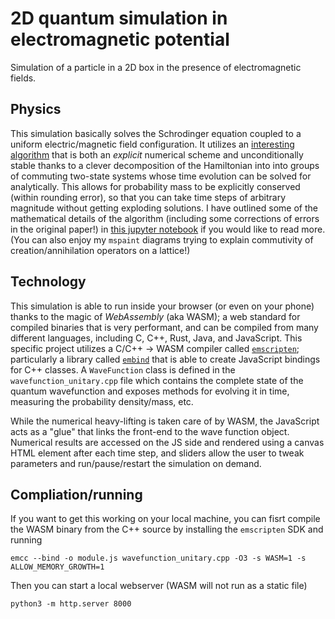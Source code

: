 # 2D quantum simulation in electromagnetic potential

Simulation of a particle in a 2D box in the presence of electromagnetic fields.

## Physics
This simulation basically solves the Schrodinger equation coupled to a uniform electric/magnetic field configuration.
It utilizes an [interesting algorithm](https://aip.scitation.org/doi/pdf/10.1063/1.168483) that is both an _explicit_ numerical scheme and unconditionally stable thanks to a clever decomposition of the Hamiltonian into into groups of commuting two-state systems whose time evolution can be solved for analytically.
This allows for probability mass to be explicitly conserved (within rounding error), so that you can take time steps of arbitrary magnitude without getting exploding solutions.
I have outlined some of the mathematical details of the algorithm (including some corrections of errors in the original paper!) in [this jupyter notebook](math.ipynb) if you would like to read more.
(You can also enjoy my `mspaint` diagrams trying to explain commutivity of creation/annihilation operators on a lattice!)

## Technology
This simulation is able to run inside your browser (or even on your phone) thanks to the magic of _WebAssembly_ (aka WASM); a web standard for compiled binaries that is very performant, and can be compiled from many different languages, including C, C++, Rust, Java, and JavaScript.
This specific project utilizes a C/C++ -> WASM compiler called [`emscripten`](https://emscripten.org/index.html); particularly a library called [`embind`](https://emscripten.org/docs/porting/connecting_cpp_and_javascript/embind.html) that is able to create JavaScript bindings for C++ classes.
A `WaveFunction` class is defined in the `wavefunction_unitary.cpp` file which contains the complete state of the quantum wavefunction and exposes methods for evolving it in time, measuring the probability density/mass, etc.

While the numerical heavy-lifting is taken care of by WASM, the JavaScript acts as a "glue" that links the front-end to the wave function object.
Numerical results are accessed on the JS side and rendered using a canvas HTML element after each time step, and sliders allow the user to tweak parameters and run/pause/restart the simulation on demand.

## Compliation/running
If you want to get this working on your local machine, you can fisrt compile the WASM binary from the C++ source by installing the `emscripten` SDK and running
```
emcc --bind -o module.js wavefunction_unitary.cpp -O3 -s WASM=1 -s ALLOW_MEMORY_GROWTH=1
```
Then you can start a local webserver (WASM will not run as a static file)
```
python3 -m http.server 8000
```